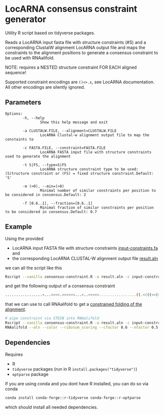 # LocARNA consensus constraint generator

Utility R script based on tidyverse packages.

Reads a LocARNA input fasta file with structure constraints (#S)
and a corresponding ClustalW alignment LocARNA output file
and maps the constraints to the alignment positions to
generate a consensus constraint to be used with RNAalifold.

NOTE: requires a NESTED structure constraint FOR EACH aligned sequence!

Supported constraint encodings are `()<>.x`, see LocARNA documentation.
All other encodings are silently ignored.

## Parameters

```
Options:
        -h, --help
                Show this help message and exit

        -a CLUSTALW.FILE, --alignment=CLUSTALW.FILE
                LocARNA Clustal-w alignment output file to map the constaints to

        -c FASTA.FILE, --constraint=FASTA.FILE
                LocARNA FASTA input file with structure constraints used to generate the alignment

        -t S|FS, --type=S|FS
                LocARNA structure constraint type to be used: (S)tructure constraint or (FS) = fixed structure constraint.Default: 'S'

        -m (>0), --min=(>0)
                Minimal number of similar constraints per position to be considered in consensus.Default: 2

        -f [0.6..1], --fraction=[0.6..1]
                Minimal fraction of similar constraints per position to be considered in consensus.Default: 0.7
```

## Example

Using the provided 

- LocARNA input FASTA file with structure constraints [input-constraints.fa](input-constraints.fa) and
- the corresponding LocARNA CLUSTAL-W alignment output file [result.aln](result.aln)

we can all the script like this

```sh
Rscript --vanilla consensus-constraint.R -a result.aln -c input-constraints.fa
```

and get the following output of a consensus constraint

```sh
.................<...<<<<.<<<<<<...<..<<<<<.................((.<(((<<(<......(((((<<<<................................................................................................>>)))))....>....>)>>)))>)).>>.............>>>>>>.>>.......>>....................................................................................
```

that we can use to call RNAalifold to get a [constrained folding of the alignment](https://www.tbi.univie.ac.at/RNA/ViennaRNA/refman/man/RNAalifold.html#structure-constraints).

```sh
# pipe constraint via STDIN into RNAalifold
Rscript --vanilla consensus-constraint.R -a result.aln -c input-constraints.fa | \
RNAalifold --aln --color --ribosum_scoring --cfactor 0.6 --nfactor 0.5 --mis -t 0 -C --enforceConstraint --noLP result.aln
```

## Dependencies

Requires 

- R
- `tidyverse` packages  (run in R `install.packages("tidyverse")`)
- `optparse` package

If you are using conda and you dont have R installed, you can do so via conda

```sh
conda install conda-forge::r-tidyverse conda-forge::r-optparse
```

which should install all needed dependencies.


